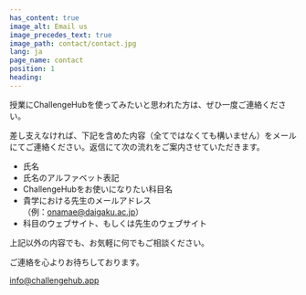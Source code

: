 ```yaml
---
has_content: true
image_alt: Email us
image_precedes_text: true
image_path: contact/contact.jpg
lang: ja
page_name: contact
position: 1
heading:
---
```


授業にChallengeHubを使ってみたいと思われた方は、ぜひ一度ご連絡ください。

差し支えなければ、下記を含めた内容（全てではなくても構いません）をメールにてご連絡ください。返信にて次の流れをご案内させていただきます。

- 氏名
- 氏名のアルファベット表記
- ChallengeHubをお使いになりたい科目名
- 貴学における先生のメールアドレス  
（例：onamae@daigaku.ac.jp）
- 科目のウェブサイト、もしくは先生のウェブサイト

上記以外の内容でも、お気軽に何でもご相談ください。

ご連絡を心よりお待ちしております。

[info@challengehub.app](mailto:info@challengehub.app)
